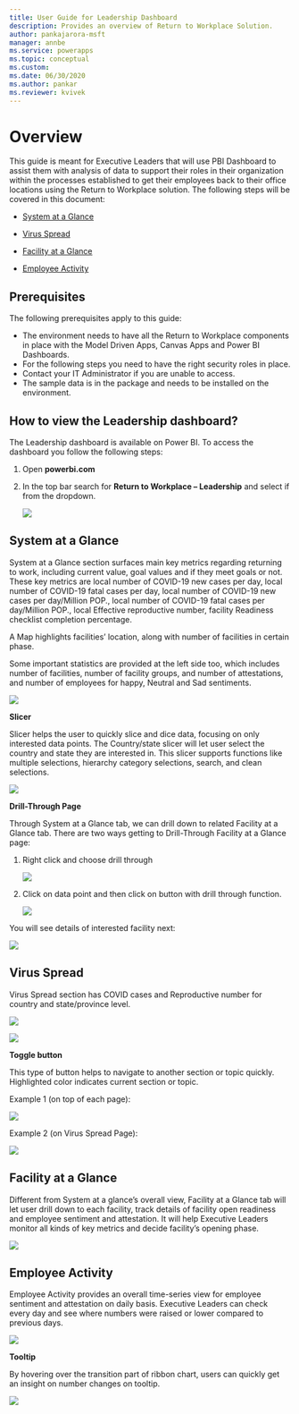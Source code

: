 ```yaml
---
title: User Guide for Leadership Dashboard
description: Provides an overview of Return to Workplace Solution.
author: pankajarora-msft
manager: annbe
ms.service: powerapps
ms.topic: conceptual
ms.custom: 
ms.date: 06/30/2020
ms.author: pankar
ms.reviewer: kvivek
---
```


# Overview

This guide is meant for Executive Leaders that will use PBI Dashboard to assist them with analysis of data to support their roles in their organization within the processes established to get their employees back to their office locations using the Return to Workplace solution. The following steps will be covered in
this document:

-  [System at a Glance](#System-at-a-Glance)

-  [Virus Spread](#Virus-Spread)

-  [Facility at a Glance](#Facility-at-a-Glance)

-  [Employee Activity](#Employee-Activity)

## Prerequisites

The following prerequisites apply to this guide:

-   The environment needs to have all the Return to Workplace components in
    place with the Model Driven Apps, Canvas Apps and Power BI Dashboards.
-   For the following steps you need to have the right security roles in place.
-   Contact your IT Administrator if you are unable to access.
-   The sample data is in the package and needs to be installed on the
    environment.

## How to view the Leadership dashboard?

The Leadership dashboard is available on Power BI. To access the dashboard you
follow the following steps:

1.  Open **powerbi.com**

2.  In the top bar search for **Return to Workplace – Leadership** and select if
    from the dropdown.

    ![](media/pbi-dash-command-bar.png)

## System at a Glance

System at a Glance section surfaces main key metrics regarding returning to
work, including current value, goal values and if they meet goals or not. These
key metrics are local number of COVID-19 new cases per day, local number of COVID-19
fatal cases per day, local number of COVID-19 new cases per day/Million POP., local
number of COVID-19 fatal cases per day/Million POP., local Effective reproductive
number, facility Readiness checklist completion percentage.

A Map highlights facilities’ location, along with number of facilities in
certain phase.

Some important statistics are provided at the left side too, which includes
number of facilities, number of facility groups, and number of attestations, and
number of employees for happy, Neutral and Sad sentiments.

![](media/pbi-dash-system-at-a-glance.png)

**Slicer**

Slicer helps the user to quickly slice and dice data, focusing on only
interested data points. The Country/state slicer will let user select the
country and state they are interested in. This slicer supports functions like
multiple selections, hierarchy category selections, search, and clean
selections.

![](media/pbi-dash-slicer-country-state..png)

**Drill-Through Page**

Through System at a Glance tab, we can drill down to related Facility at a
Glance tab. There are two ways getting to Drill-Through Facility at a Glance
page:

1.  Right click and choose drill through

    ![](media/pbi-dash-facility-glance-drillthru.png)

2.  Click on data point and then click on button with drill through function.

    ![](media/pbi-dash-select-map-location-view-details.png)

You will see details of interested facility next:

![](media/pbi-dash-selected-facility-details.png)

## Virus Spread

Virus Spread section has COVID cases and Reproductive number for country and
state/province level.

![](media/pbi-dash-virus-spread-cases.png)

![](media/pbi-dash-virus-spread-reproductive-number.png)

**Toggle button**

This type of button helps to navigate to another section or topic quickly.
Highlighted color indicates current section or topic.

Example 1 (on top of each page):

![](media/pbi-dash-toggle-button1.png)

Example 2 (on Virus Spread Page):

![](media/pbi-dash-toggle-button-virus-spread-page.png)

## Facility at a Glance

Different from System at a glance’s overall view, Facility at a Glance tab will
let user drill down to each facility, track details of facility open readiness
and employee sentiment and attestation. It will help Executive Leaders monitor
all kinds of key metrics and decide facility’s opening phase.

![](media/90833c570221a889779cab75d3dd1f39.png)

## Employee Activity 

Employee Activity provides an overall time-series view for employee sentiment
and attestation on daily basis. Executive Leaders can check every day and see
where numbers were raised or lower compared to previous days.

![](media/pbi-dash-employee-activity.png)

   **Tooltip**

By hovering over the transition part of ribbon chart, users can quickly get an
insight on number changes on tooltip.

![](media/pbi-dash-transition-hover-metrics.png)
